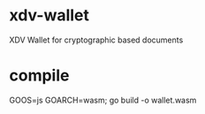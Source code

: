 # xdv-wallet
XDV Wallet for cryptographic based documents


# compile
GOOS=js GOARCH=wasm; go build -o wallet.wasm